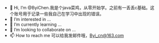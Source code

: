 - 👋 Hi, I’m @ByiChen.我是个java菜鸡，从零开始学。之前有一丢丢c基础。这个账号用于记录一些我自己在学习中出现的错误。
- 👀 I’m interested in ...
- 🌱 I’m currently learning ...
- 💞️ I’m looking to collaborate on ...
- 📫 How to reach me 可以给我发邮件哦，Byi_cn@163.com

<!---
ByiChen/ByiChen is a ✨ special ✨ repository because its `README.md` (this file) appears on your GitHub profile.
You can click the Preview link to take a look at your changes.
--->
